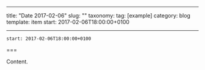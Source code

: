 
---
title: "Date 2017-02-06"
slug: ""
taxonomy:
tag: [example]
category: blog
template: item
start: 2017-02-06T18:00:00+0100

---

``start: 2017-02-06T18:00:00+0100``

===

Content.
